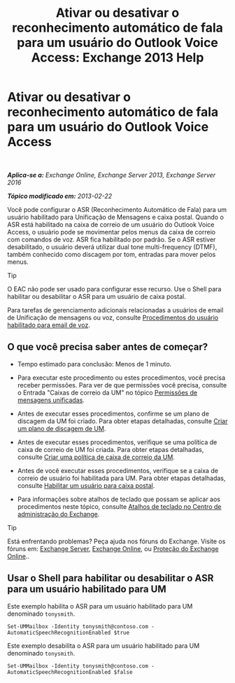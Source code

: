 ﻿---
title: 'Ativar ou desativar o reconhecimento automático de fala para um usuário do Outlook Voice Access: Exchange 2013 Help'
TOCTitle: Ativar ou desativar o reconhecimento automático de fala para um usuário do Outlook Voice Access
ms:assetid: 58f41016-e725-432b-953e-415d61e0664c
ms:mtpsurl: https://technet.microsoft.com/pt-br/library/Bb232062(v=EXCHG.150)
ms:contentKeyID: 50556203
ms.date: 05/22/2018
mtps_version: v=EXCHG.150
ms.translationtype: MT
---

# Ativar ou desativar o reconhecimento automático de fala para um usuário do Outlook Voice Access

 

_**Aplica-se a:** Exchange Online, Exchange Server 2013, Exchange Server 2016_

_**Tópico modificado em:** 2013-02-22_

Você pode configurar o ASR (Reconhecimento Automático de Fala) para um usuário habilitado para Unificação de Mensagens e caixa postal. Quando o ASR está habilitado na caixa de correio de um usuário do Outlook Voice Access, o usuário pode se movimentar pelos menus da caixa de correio com comandos de voz. ASR fica habilitado por padrão. Se o ASR estiver desabilitado, o usuário deverá utilizar dual tone multi-frequency (DTMF), também conhecido como discagem por tom, entradas para mover pelos menus.


> [!TIP]
> O EAC não pode ser usado para configurar esse recurso. Use o Shell para habilitar ou desabilitar o ASR para um usuário de caixa postal.



Para tarefas de gerenciamento adicionais relacionadas a usuários de email de Unificação de mensagens ou voz, consulte [Procedimentos do usuário habilitado para email de voz](voice-mail-enabled-user-procedures-exchange-2013-help.md).

## O que você precisa saber antes de começar?

  - Tempo estimado para conclusão: Menos de 1 minuto.

  - Para executar este procedimento ou estes procedimentos, você precisa receber permissões. Para ver de que permissões você precisa, consulte o Entrada "Caixas de correio da UM" no tópico [Permissões de mensagens unificadas](unified-messaging-permissions-exchange-2013-help.md).

  - Antes de executar esses procedimentos, confirme se um plano de discagem da UM foi criado. Para obter etapas detalhadas, consulte [Criar um plano de discagem de UM](create-a-um-dial-plan-exchange-2013-help.md).

  - Antes de executar esses procedimentos, verifique se uma política de caixa de correio de UM foi criada. Para obter etapas detalhadas, consulte [Criar uma política de caixa de correio da UM](create-a-um-mailbox-policy-exchange-2013-help.md).

  - Antes de você executar esses procedimentos, verifique se a caixa de correio de usuário foi habilitada para UM. Para obter etapas detalhadas, consulte [Habilitar um usuário para caixa postal](enable-a-user-for-voice-mail-exchange-2013-help.md).

  - Para informações sobre atalhos de teclado que possam se aplicar aos procedimentos neste tópico, consulte [Atalhos de teclado no Centro de administração do Exchange](keyboard-shortcuts-in-the-exchange-admin-center-exchange-online-protection-help.md).


> [!TIP]
> Está enfrentando problemas? Peça ajuda nos fóruns do Exchange. Visite os fóruns em: <A href="https://go.microsoft.com/fwlink/p/?linkid=60612">Exchange Server</A>, <A href="https://go.microsoft.com/fwlink/p/?linkid=267542">Exchange Online</A>, ou <A href="https://go.microsoft.com/fwlink/p/?linkid=285351">Proteção do Exchange Online</A>..



## Usar o Shell para habilitar ou desabilitar o ASR para um usuário habilitado para UM

Este exemplo habilita o ASR para um usuário habilitado para UM denominado `tonysmith`.

    Set-UMMailbox -Identity tonysmith@contoso.com -AutomaticSpeechRecognitionEnabled $true

Este exemplo desabilita o ASR para um usuário habilitado para UM denominado `tonysmith`.

    Set-UMMailbox -Identity tonysmith@contoso.com -AutomaticSpeechRecognitionEnabled $false

